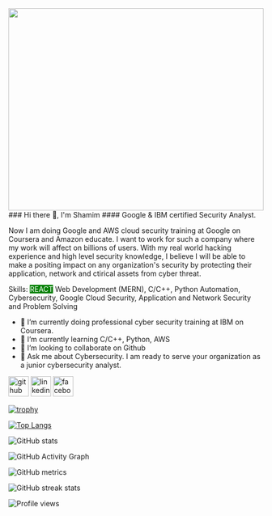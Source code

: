 <img src="https://academy.syrian-youth.org/wp-content/uploads/2022/08/%D8%A3%D9%83%D8%A7%D8%AF%D9%8A%D9%85%D9%8A%D8%A9-%D8%AA%D8%AC%D9%85%D8%B9-%D8%A7%D9%84%D8%B4%D8%A8%D8%A7%D8%A8-%D8%A7%D9%84%D8%B3%D9%88%D8%B1%D9%8A.jpg.webp" align="center" style="width: 100%; height:400px" />
### Hi there 👋, I'm Shamim
#### Google & IBM certified Security Analyst.

Now I am doing Google and AWS cloud security training at Google on Coursera and Amazon educate. I want to work for such a company where my work will affect on billions of users. With my real world hacking experience and high level security knowledge, I believe I will be able to make a positing impact on any organization's security by protecting their application, network and ctirical assets from cyber threat.

Skills:  <span style="background-color:green;color:white">REACT</span> Web Development (MERN), C/C++, Python Automation, Cybersecurity, Google Cloud Security, Application and Network Security and Problem Solving

- 🔭 I’m currently doing professional cyber security training at IBM on Coursera. 
- 🌱 I’m currently learning C/C++, Python, AWS 
- 👯 I’m looking to collaborate on Github 
- 💬 Ask me about Cybersecurity. I am ready to serve your organization as a junior cybersecurity analyst.


[<img src='https://cdn.jsdelivr.net/npm/simple-icons@3.0.1/icons/github.svg' alt='github' height='40'>](https://github.com/anamulislamshamim)  [<img src='https://cdn.jsdelivr.net/npm/simple-icons@3.0.1/icons/linkedin.svg' alt='linkedin' height='40'>](https://www.linkedin.com/in/anamul-islam-shamim-73714924b/)  [<img src='https://cdn.jsdelivr.net/npm/simple-icons@3.0.1/icons/facebook.svg' alt='facebook' height='40'>](https://www.facebook.com/anamulislam.shamim)  

[![trophy](https://github-profile-trophy.vercel.app/?username=anamulislamshamim)](https://github.com/ryo-ma/github-profile-trophy)

[![Top Langs](https://github-readme-stats.vercel.app/api/top-langs/?username=anamulislamshamim)](https://github.com/anuraghazra/github-readme-stats)

![GitHub stats](https://github-readme-stats.vercel.app/api?username=anamulislamshamim&show_icons=true&count_private=true)  

![GitHub Activity Graph](https://activity-graph.herokuapp.com/graph?username=anamulislamshamim)  

![GitHub metrics](https://metrics.lecoq.io/anamulislamshamim)  

![GitHub streak stats](https://github-readme-streak-stats.herokuapp.com/?user=anamulislamshamim)  

![Profile views](https://gpvc.arturio.dev/anamulislamshamim)  
